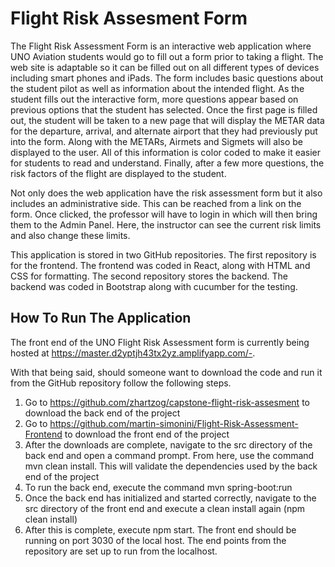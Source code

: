 # Flight Risk Assesment Form

The Flight Risk Assessment Form is an interactive web application where UNO Aviation students would go to fill out a form prior to taking a flight. The web site is adaptable so it can be filled out on all different types of devices including smart phones and iPads. The form includes basic questions about the student pilot as well as information about the intended flight. As the student fills out the interactive form, more questions appear based on previous options that the student has selected. Once the first page is filled out, the student will be taken to a new page that will display the METAR data for the departure, arrival, and alternate airport that they had previously put into the form. Along with the METARs, Airmets and Sigmets will also be displayed to the user. All of this information is color coded to make it easier for students to read and understand. Finally, after a few more questions, the risk factors of the flight are displayed to the student. 

Not only does the web application have the risk assessment form but it also includes an administrative side. This can be reached from a link on the form. Once clicked, the professor will have to login in which will then bring them to the Admin Panel. Here, the instructor can see the current risk limits and also change these limits.  

This application is stored in two GitHub repositories. The first repository is for the frontend. The frontend was coded in React, along with HTML and CSS for formatting. The second repository stores the backend. The backend was coded in Bootstrap along with cucumber for the testing.

## How To Run The Application

The front end of the UNO Flight Risk Assessment form is currently being hosted at https://master.d2yptjh43tx2yz.amplifyapp.com/-. 

With that being said, should someone want to download the code and run it from the GitHub repository follow the following steps.

1) Go to https://github.com/zhartzog/capstone-flight-risk-assesment to download the back end of the project
2) Go to https://github.com/martin-simonini/Flight-Risk-Assessment-Frontend to download the front end of the project
3) After the downloads are complete, navigate to the src directory of the back end and open a command prompt. From here, use the command mvn clean install. This will validate the dependencies used by the back end of the project
4) To run the back end, execute the command mvn spring-boot:run
5) Once the back end has initialized and started correctly, navigate to the src directory of the front end and execute a clean install again (npm clean install)
6) After this is complete, execute npm start. The front end should be running on port 3030 of the local host. The end points from the repository are set up to run from the localhost.
